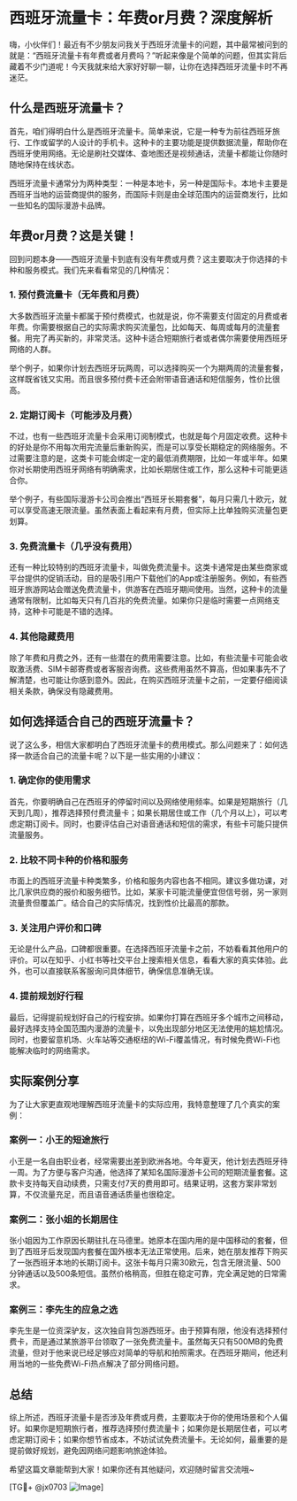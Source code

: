 # 西班牙流量卡：年费or月费？深度解析

嗨，小伙伴们！最近有不少朋友问我关于西班牙流量卡的问题，其中最常被问到的就是：“西班牙流量卡有年费或者月费吗？”听起来像是个简单的问题，但其实背后藏着不少门道呢！今天我就来给大家好好聊一聊，让你在选择西班牙流量卡时不再迷茫。

## 什么是西班牙流量卡？

首先，咱们得明白什么是西班牙流量卡。简单来说，它是一种专为前往西班牙旅行、工作或留学的人设计的手机卡。这种卡的主要功能是提供数据流量，帮助你在西班牙使用网络。无论是刷社交媒体、查地图还是视频通话，流量卡都能让你随时随地保持在线状态。

西班牙流量卡通常分为两种类型：一种是本地卡，另一种是国际卡。本地卡主要是西班牙当地的运营商提供的服务，而国际卡则是由全球范围内的运营商发行，比如一些知名的国际漫游卡品牌。

## 年费or月费？这是关键！

回到问题本身——西班牙流量卡到底有没有年费或月费？这主要取决于你选择的卡种和服务模式。我们先来看看常见的几种情况：

### 1. 预付费流量卡（无年费和月费）

大多数西班牙流量卡都属于预付费模式，也就是说，你不需要支付固定的月费或者年费。你需要根据自己的实际需求购买流量包，比如每天、每周或每月的流量套餐。用完了再买新的，非常灵活。这种卡适合短期旅行者或者偶尔需要使用西班牙网络的人群。

举个例子，如果你计划去西班牙玩两周，可以选择购买一个为期两周的流量套餐，这样既省钱又实用。而且很多预付费卡还会附带语音通话和短信服务，性价比很高。

### 2. 定期订阅卡（可能涉及月费）

不过，也有一些西班牙流量卡会采用订阅制模式，也就是每个月固定收费。这种卡的好处是你不用每次用完流量后重新购买，而是可以享受长期稳定的网络服务。不过需要注意的是，这类卡可能会绑定一定的最低消费期限，比如一年或半年。如果你对长期使用西班牙网络有明确需求，比如长期居住或工作，那么这种卡可能更适合你。

举个例子，有些国际漫游卡公司会推出“西班牙长期套餐”，每月只需几十欧元，就可以享受高速无限流量。虽然表面上看起来有月费，但实际上比单独购买流量包更划算。

### 3. 免费流量卡（几乎没有费用）

还有一种比较特别的西班牙流量卡，叫做免费流量卡。这类卡通常是由某些商家或平台提供的促销活动，目的是吸引用户下载他们的App或注册服务。例如，有些西班牙旅游网站会赠送免费流量卡，供游客在西班牙期间使用。当然，这种卡的流量通常有限制，比如每天只有几百兆的免费流量。如果你只是临时需要一点网络支持，这种卡可能是不错的选择。

### 4. 其他隐藏费用

除了年费和月费之外，还有一些潜在的费用需要注意。比如，有些流量卡可能会收取激活费、SIM卡邮寄费或者客服咨询费。这些费用虽然不算高，但如果事先不了解清楚，也可能让你感到意外。因此，在购买西班牙流量卡之前，一定要仔细阅读相关条款，确保没有隐藏费用。

## 如何选择适合自己的西班牙流量卡？

说了这么多，相信大家都明白了西班牙流量卡的费用模式。那么问题来了：如何选择一款适合自己的流量卡呢？以下是一些实用的小建议：

### 1. 确定你的使用需求

首先，你要明确自己在西班牙的停留时间以及网络使用频率。如果是短期旅行（几天到几周），推荐选择预付费流量卡；如果长期居住或工作（几个月以上），可以考虑定期订阅卡。同时，也要评估自己对语音通话和短信的需求，有些卡可能只提供流量服务。

### 2. 比较不同卡种的价格和服务

市面上的西班牙流量卡种类繁多，价格和服务内容也各不相同。建议多做功课，对比几家供应商的报价和服务细节。比如，某家卡可能流量便宜但信号弱，另一家则流量贵但覆盖广。结合自己的实际情况，找到性价比最高的那款。

### 3. 关注用户评价和口碑

无论是什么产品，口碑都很重要。在选择西班牙流量卡之前，不妨看看其他用户的评价。可以在知乎、小红书等社交平台上搜索相关信息，看看大家的真实体验。此外，也可以直接联系客服询问具体细节，确保信息准确无误。

### 4. 提前规划好行程

最后，记得提前规划好自己的行程安排。如果你打算在西班牙多个城市之间移动，最好选择支持全国范围内漫游的流量卡，以免出现部分地区无法使用的尴尬情况。同时，也要留意机场、火车站等交通枢纽的Wi-Fi覆盖情况，有时候免费Wi-Fi也能解决临时的网络需求。

## 实际案例分享

为了让大家更直观地理解西班牙流量卡的实际应用，我特意整理了几个真实的案例：

### 案例一：小王的短途旅行

小王是一名自由职业者，经常需要出差到欧洲各地。今年夏天，他计划去西班牙待一周。为了方便与客户沟通，他选择了某知名国际漫游卡公司的短期流量套餐。这款卡支持每天自动续费，只需支付7天的费用即可。结果证明，这套方案非常划算，不仅流量充足，而且语音通话质量也很稳定。

### 案例二：张小姐的长期居住

张小姐因为工作原因长期驻扎在马德里。她原本在国内用的是中国移动的套餐，但到了西班牙后发现国内套餐在国外根本无法正常使用。后来，她在朋友推荐下购买了一张西班牙本地的长期订阅卡。这张卡每月只需30欧元，包含无限流量、500分钟通话以及500条短信。虽然价格稍高，但胜在稳定可靠，完全满足她的日常需求。

### 案例三：李先生的应急之选

李先生是一位资深驴友，这次独自背包游西班牙。由于预算有限，他没有选择预付费卡，而是通过某旅游平台领取了一张免费流量卡。虽然每天只有500MB的免费流量，但对于他来说已经足够应对简单的导航和拍照需求。在西班牙期间，他还利用当地的一些免费Wi-Fi热点解决了部分网络问题。

## 总结

综上所述，西班牙流量卡是否涉及年费或月费，主要取决于你的使用场景和个人偏好。如果你是短期旅行者，推荐选择预付费流量卡；如果你是长期居住者，可以考虑定期订阅卡；如果你想节省成本，不妨试试免费流量卡。无论如何，最重要的是提前做好规划，避免因网络问题影响旅途体验。

希望这篇文章能帮到大家！如果你还有其他疑问，欢迎随时留言交流哦~

[TG💪+ @jx0703 ![Image](https://github.com/user-attachments/assets/dbca1d08-cadb-493c-b0ec-ad6f7a83f270)]